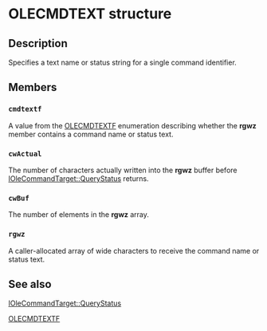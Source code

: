 # OLECMDTEXT structure

## Description

Specifies a text name or status string for a single command identifier.

## Members

### `cmdtextf`

A value from the [OLECMDTEXTF](https://learn.microsoft.com/windows/desktop/api/docobj/ne-docobj-olecmdtextf) enumeration describing whether the **rgwz** member contains a command name or status text.

### `cwActual`

The number of characters actually written into the **rgwz** buffer before [IOleCommandTarget::QueryStatus](https://learn.microsoft.com/windows/desktop/api/docobj/nf-docobj-iolecommandtarget-querystatus) returns.

### `cwBuf`

The number of elements in the **rgwz** array.

### `rgwz`

A caller-allocated array of wide characters to receive the command name or status text.

## See also

[IOleCommandTarget::QueryStatus](https://learn.microsoft.com/windows/desktop/api/docobj/nf-docobj-iolecommandtarget-querystatus)

[OLECMDTEXTF](https://learn.microsoft.com/windows/desktop/api/docobj/ne-docobj-olecmdtextf)